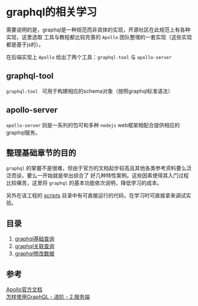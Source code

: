 # graphql的相关学习  
需要说明的是，graphql是一种规范而非具体的实现，开源社区在此规范上有各种实现，这里选取
工具与教程都比较完善的 `Apollo` 团队整理的一套实现（这些实现都是基于js的）。

在后端实现上 `Apollo` 给出了两个工具：`graphql-tool` 与 `apollo-server`

## graphql-tool 
`graphql-tool ` 可用于构建相应的schema对象（按照graphql标准语法）

## apollo-server
`apollo-server` 则是一系列的包可和多种 `nodejs` web框架相配合提供相应的graphql服务。

## 整理基础章节的目的
`graphql` 的掌握不是很难，但由于官方的文档起步较高且其他各类参考资料要么泛泛而谈，要么一开始就是举出综合了
好几种特性案例。这些因素使得其入门过程比较痛苦，这里将 `graphql` 的基本功能依次说明，降低学习的成本。  

另外在该工程的 [scripts](/scripts/) 目录中有可直接运行的代码，在学习时可直接拿来调试实验。

## 目录
1. [graphql基础查询](/docs/1.graphql基础查询.md)  
1. [graphql关联查询](/docs/2.graphql关联查询.md)  
1. [graphql修改数据](/docs/3.graphql修改数据.md)  

## 参考
[Apollo官方文档](http://dev.apollodata.com/tools/)  
[怎样使用GraphQL - 进阶 - 2.服务端](https://segmentfault.com/a/1190000011054516)